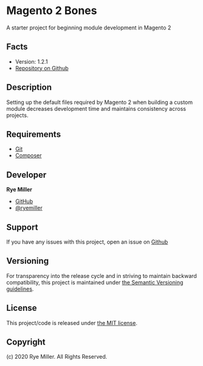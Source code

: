 Magento 2 Bones
===================

A starter project for beginning module development in Magento 2


Facts
-----

 * Version: 1.2.1
 * [Repository on Github](https://github.com/iods/magento2-bones)
 

Description
-----------

Setting up the default files required by Magento 2 when building a custom module decreases development time
and maintains consistency across projects.


Requirements
------------

 * [Git](http://git-scm.com)
 * [Composer](http://getcomposer.org)
 

Developer
---------

**Rye Miller**

 * [GitHub](http://github.com/iods/)
 * [@ryemiller](https://twitter.com/ryemiller)
 

Support
-------

If you have any issues with this project, open an issue on [Github](https://github.com/iods/magento2-bones/issues)


Versioning	
----------

For transparency into the release cycle and in striving to maintain backward compatibility, this project is
maintained under [the Semantic Versioning guidelines](http://semver.org/).


License
-------

This project/code is released under [the MIT license](https://github.com/iods/magento2-bones/LICENSE).


Copyright
---------

(c) 2020 Rye Miller. All Rights Reserved.

